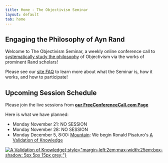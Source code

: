 ```yaml
---
title: Home - The Objectivism Seminar
layout: default
tab: home
---
```


Engaging the Philosophy of Ayn Rand
-----------------------------------
Welcome to The Objectivism Seminar, a weekly online conference call to
[systematically study the philosophy](/about "About the Objectivism Seminar")
of Objectivism via the works of prominent Rand scholars!

Please see our [site FAQ](/faq "Frequently Asked Questions")
to learn more about what the Seminar is, how it works, and how to participate!

Upcoming Session Schedule
-------------------------
Please join the live sessions from
[**our FreeConferenceCall.com Page**](https://www.freeconferencecall.com/join/objectivismseminar "The Objectivism Seminar at FreeConferenceCall.com")

Here is what we have planned:
 
* Monday November 21: NO SESSION
* Monday November 28: NO SESSION
* Monday December 5, 8:00: [Mountain][mtn]: We begin Ronald Pisaturo's [A Validation of Knowledge][book]

[![A Validation of Knowledge][cover]{:style="margin-left:2em;max-width:25em;box-shadow: 5px 5px 15px grey;"}][book]

[cover]:    https://m.media-amazon.com/images/I/61KjxSIh5YL.jpg
[book]:     https://www.amazon.com/Validation-Knowledge-Objective-Propositions-Mathematics/dp/0999704168
[mtn]:      http://wwp.greenwichmeantime.com/time-zone/usa/mountain-time/
